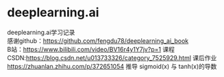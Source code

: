 # deeplearning.ai
deeplearning.ai学习记录  
感谢github：https://github.com/fengdu78/deeplearning_ai_book  
B站：https://www.bilibili.com/video/BV16r4y1Y7jv?p=1  课程  
CSDN:https://blog.csdn.net/u013733326/category_7525929.html 课后作业 
https://zhuanlan.zhihu.com/p/372651054 推导 sigmoid(x) 与 tanh(x)的导数







